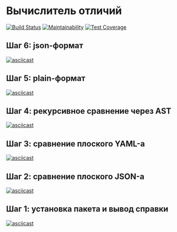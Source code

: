 # Вычислитель отличий

[![Build Status](https://travis-ci.org/amiskov/project-lvl2-s459.svg?branch=master)](https://travis-ci.org/amiskov/project-lvl2-s459)
[![Maintainability](https://api.codeclimate.com/v1/badges/b8ef6f8760e0a778f9d3/maintainability)](https://codeclimate.com/github/amiskov/project-lvl2-s459/maintainability)
[![Test Coverage](https://api.codeclimate.com/v1/badges/b8ef6f8760e0a778f9d3/test_coverage)](https://codeclimate.com/github/amiskov/project-lvl2-s459/test_coverage)

## Шаг 6: json-формат
[![asciicast](https://asciinema.org/a/wfMl4RJ5sl11c8l23qoCSL1K9.svg)](https://asciinema.org/a/wfMl4RJ5sl11c8l23qoCSL1K9)

## Шаг 5: plain-формат
[![asciicast](https://asciinema.org/a/dsyCJIR5WzczUWCjp6rv0mcqy.svg)](https://asciinema.org/a/dsyCJIR5WzczUWCjp6rv0mcqy)

## Шаг 4: рекурсивное сравнение через AST
[![asciicast](https://asciinema.org/a/oEwawASYdMG2dlgqBrDjVn5xC.svg)](https://asciinema.org/a/oEwawASYdMG2dlgqBrDjVn5xC)

## Шаг 3: сравнение плоского YAML-а
[![asciicast](https://asciinema.org/a/lVvvgfhJJAoCYvERkcvGc5GuZ.svg)](https://asciinema.org/a/lVvvgfhJJAoCYvERkcvGc5GuZ)

## Шаг 2: сравнение плоского JSON-а
[![asciicast](https://asciinema.org/a/3aXdoG8HqPcgkJl2CCmHEx4o1.svg)](https://asciinema.org/a/3aXdoG8HqPcgkJl2CCmHEx4o1)

## Шаг 1: установка пакета и вывод справки
[![asciicast](https://asciinema.org/a/5XEpOHJFSUkuV28kmp3AYsQTl.svg)](https://asciinema.org/a/5XEpOHJFSUkuV28kmp3AYsQTl)
